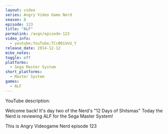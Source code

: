 ```yaml
---
layout: video
series: Angry Video Game Nerd
season: 8
episode: 123
title: "ALF"
permalink: /avgn/episode-123
video_info:
  - youtube;YouTube;TCcB0iUvU_Y
release_date: 2014-12-12
mike_notes:
toggle: off
platforms:
  - Sega Master System
short_platforms:
  - Master System
games:
  - ALF
---
```


<p class="yt-description">YouTube description:</p>

Welcome back! It's day two of the Nerd's "12 Days of Shitsmas" Today the Nerd is reviewing ALF for the Sega Master System!

This is Angry Videogame Nerd episode 123